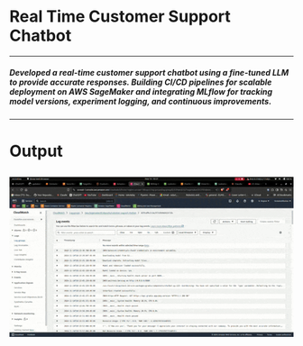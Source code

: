 # Real Time Customer Support Chatbot
---
##### Developed a real-time customer support chatbot using a fine-tuned LLM to provide accurate responses. Building CI/CD pipelines for scalable deployment on AWS SageMaker and integrating MLflow for tracking model versions, experiment logging, and continuous improvements.
---

# Output
![Demo Video](output.gif)
---